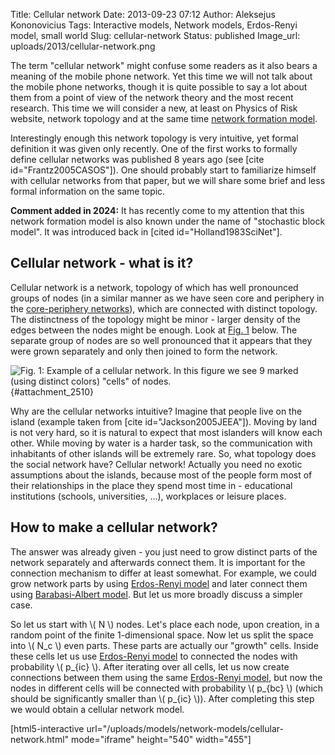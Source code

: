 Title: Cellular network
Date: 2013-09-23 07:12
Author: Aleksejus Kononovicius
Tags: Interactive models, Network models, Erdos-Renyi model, small world
Slug: cellular-network
Status: published
Image_url: uploads/2013/cellular-network.png

The
term "cellular network" might confuse some readers as it also bears a
meaning of the mobile phone network. Yet this time we will not talk
about the mobile phone networks, though it is quite possible to say a
lot about them from a point of view of the network theory and the most
recent research. This time we will consider a new, at least on Physics
of Risk website, network topology and at the same time [network
formation
model](/tag/network-models/).<!--more-->

Interestingly enough this network topology is very intuitive, yet formal
definition it was given only recently. One of the first works to
formally define cellular networks was published 8 years ago (see \[cite
id="Frantz2005CASOS"\]). One should probably start to familiarize
himself with cellular networks from that paper, but we will share some
brief and less formal information on the same topic.

**Comment added in 2024:** It has recently come to my attention that this
network formation model is also known under the name of "stochastic block
model". It was introduced back in [cited id="Holland1983SciNet"].

Cellular network - what is it?
------------------------------

Cellular network is a network, topology of which has well pronounced
groups of nodes (in a similar manner as we have seen core and periphery
in the [core-periphery
networks]({filename}/articles/2013/core-periphery-network-models.md)),
which are connected with distinct topology. The distinctness of the
topology might be minor - larger density of the edges between the nodes
might be enough. Look at [Fig. 1](#attachment_2510) below. The separate
group of nodes are so well pronounced that it appears that they were
grown separately and only then joined to form the network.

![Fig.  1: Example of a cellular network. In this figure we see 9 marked
(using distinct colors) "cells" of
nodes.]({static}/uploads/2013/cellular-network.png "Example of a cellular
network. In this figure we see 9 marked (using distinct colors) 'cells' of
nodes."){#attachment_2510} 

Why are the cellular networks intuitive? Imagine that people live on the
island (example taken from \[cite id="Jackson2005JEEA"\]). Moving by
land is not very hard, so it is natural to expect that most islanders
will know each other. While moving by water is a harder task, so the
communication with inhabitants of other islands will be extremely rare.
So, what topology does the social network have? Cellular network!
Actually you need no exotic assumptions about the islands, because most
of the people form most of their relationships in the place they spend
most time in - educational institutions (schools, universities, ...),
workplaces or leisure places.

How to make a cellular network?
-------------------------------

The answer was already given - you just need to grow distinct parts of
the network separately and afterwards connect them. It is important for
the connection mechanism to differ at least somewhat. For example, we
could grow network parts by using [Erdos-Renyi
model]({filename}/articles/2013/erdos-renyi-model.md)
and later connect them using [Barabasi-Albert
model]({filename}/articles/2013/barabasi-albert-model.md).
But let us more broadly discuss a simpler case.

So let us start with \\\(  N \\\) nodes. Let's place each node, upon
creation, in a random point of the finite 1-dimensional space. Now let
us split the space into \\\(  N\_c \\\) even parts. These parts are
actually our "growth" cells. Inside these cells let us use [Erdos-Renyi
model]({filename}/articles/2013/erdos-renyi-model.md)
to connected the nodes with probability \\\(  p\_{ic} \\\). After
iterating over all cells, let us now create connections between them
using the same [Erdos-Renyi
model]({filename}/articles/2013/erdos-renyi-model.md),
but now the nodes in different cells will be connected with probability
\\\(  p\_{bc} \\\) (which should be significantly smaller than \\\( p\_{ic} \\\)). After completing this step we would obtain a cellular
network model.

[html5-interactive
url="/uploads/models/network-models/cellular-network.html"
mode="iframe" height="540" width="455"]
